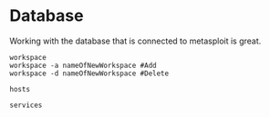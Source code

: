 # Database

Working with the database that is connected to metasploit is great.


```
workspace
workspace -a nameOfNewWorkspace #Add
workspace -d nameOfNewWorkspace #Delete
```


```
hosts
```

```
services
```